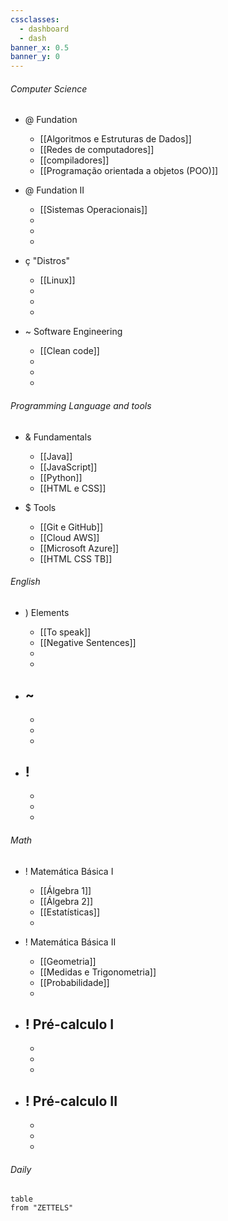 ```yaml
---
cssclasses:
  - dashboard
  - dash
banner_x: 0.5
banner_y: 0
---
```

###### Computer Science
- @ Fundation
	- [[Algoritmos e Estruturas de Dados]] 
	- [[Redes de computadores]] 
	- [[compiladores]]
	- [[Programação orientada a objetos (POO)]]

- @ Fundation II
	- [[Sistemas Operacionais]]
	- 
	- 
	- 

- ç "Distros"
	- [[Linux]] 
	- 
	- 
	- 

- ~ Software Engineering
	- [[Clean code]]
	- 
	- 
	- 

###### Programming Language and tools
- & Fundamentals
	- [[Java]]
	- [[JavaScript]]
	- [[Python]]
	- [[HTML e CSS]]

- $ Tools
	- [[Git e GitHub]]
	- [[Cloud AWS]]
	- [[Microsoft Azure]]
	- [[HTML CSS TB]]
###### English
- )  Elements
	- [[To speak]]
	- [[Negative Sentences]]
	- 
	- 

- ~ 
	- 
	- 
	- 
	- 

- ! 
	- 
	- 
	- 
	- 

###### Math
- !  Matemática Básica I
	- [[Álgebra 1]] 
	- [[Álgebra 2]]
	- [[Estatísticas]]
	- 

- !  Matemática Básica II
	- [[Geometria]]
	- [[Medidas e Trigonometria]]
	- [[Probabilidade]] 
	- 

- ! Pré-calculo I
	- 
	- 
	- 
	- 

- ! Pré-calculo II 
	- 
	- 
	- 
	- 

###### Daily

```dataview
table
from "ZETTELS"
```